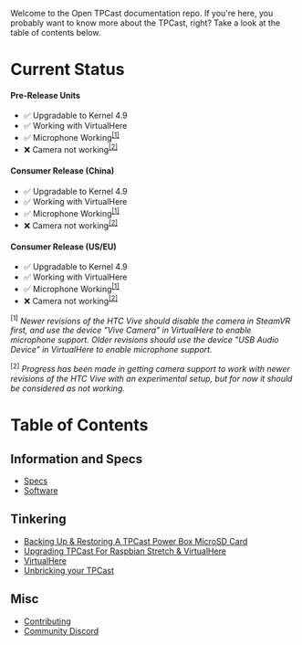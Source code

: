 Welcome to the Open TPCast documentation repo. If you're here, you probably want to know more about the TPCast, right? Take a look at the table of contents below.

# Current Status

#### Pre-Release Units
- :white_check_mark: Upgradable to Kernel 4.9
- :white_check_mark: Working with VirtualHere
- :white_check_mark: Microphone Working<sup>[[1]](#f1)</sup>
- :x: Camera not working<sup>[[2]](#f2)</sup>

#### Consumer Release (China)
- :white_check_mark: Upgradable to Kernel 4.9
- :white_check_mark: Working with VirtualHere
- :white_check_mark: Microphone Working<sup>[[1]](#f1)</sup>
- :x: Camera not working<sup>[[2]](#f2)</sup>

#### Consumer Release (US/EU)
- :white_check_mark: Upgradable to Kernel 4.9
- :white_check_mark: Working with VirtualHere
- :white_check_mark: Microphone Working<sup>[[1]](#f1)</sup>
- :x: Camera not working<sup>[[2]](#f2)</sup>

<sup><a name="f1">[1]</a></sup> *Newer revisions of the HTC Vive should disable the camera in SteamVR first, and use the device "Vive Camera" in VirtualHere to enable microphone support.  Older revisions should use the device "USB Audio Device" in VirtualHere to enable microphone support.*

<sup><a name="f2">[2]</a></sup> *Progress has been made in getting camera support to work with newer revisions of the HTC Vive with an experimental setup, but for now it should be considered as not working.*

# Table of Contents

## Information and Specs

- [Specs](SPECS.md)
- [Software](SOFTWARE.md)

## Tinkering

- [Backing Up & Restoring A TPCast Power Box MicroSD Card](guides/SDCARD.md)
- [Upgrading TPCast For Raspbian Stretch & VirtualHere](guides/UPGRADE.md)
- [VirtualHere](guides/VIRTUALHERE.md)
- [Unbricking your TPCast](guides/UNBRICKING.md)

## Misc

- [Contributing](CONTRIBUTING.md)
- [Community Discord](https://discord.gg/kAbqRGC)
